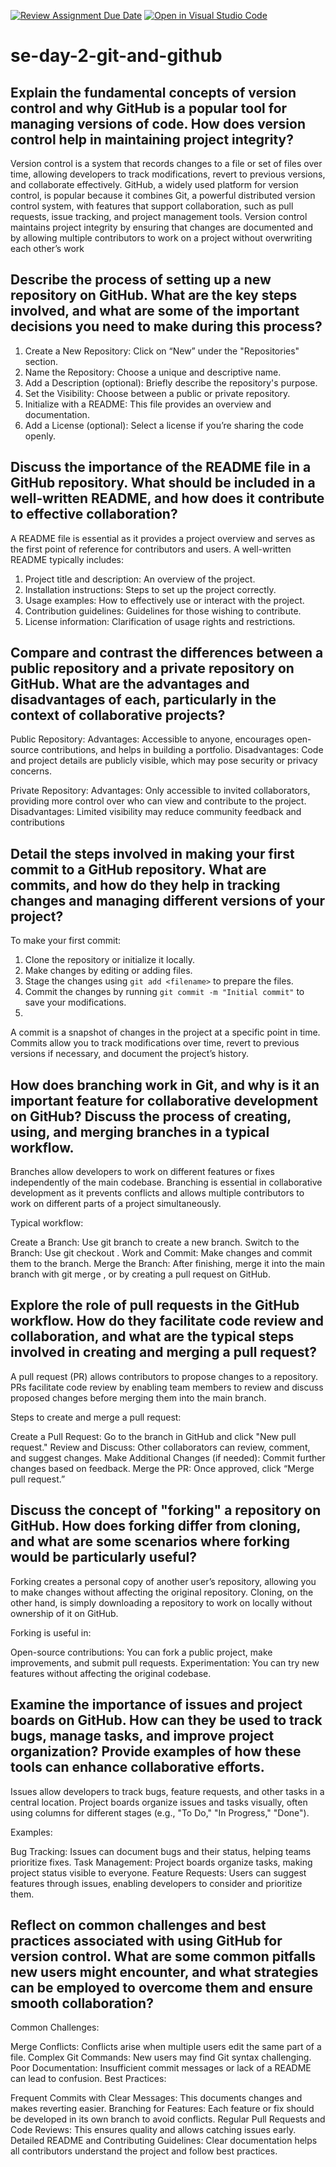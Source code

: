 [![Review Assignment Due Date](https://classroom.github.com/assets/deadline-readme-button-22041afd0340ce965d47ae6ef1cefeee28c7c493a6346c4f15d667ab976d596c.svg)](https://classroom.github.com/a/8wgCKhpZ)
[![Open in Visual Studio Code](https://classroom.github.com/assets/open-in-vscode-2e0aaae1b6195c2367325f4f02e2d04e9abb55f0b24a779b69b11b9e10269abc.svg)](https://classroom.github.com/online_ide?assignment_repo_id=16998747&assignment_repo_type=AssignmentRepo)
# se-day-2-git-and-github
## Explain the fundamental concepts of version control and why GitHub is a popular tool for managing versions of code. How does version control help in maintaining project integrity?
Version control is a system that records changes to a file or set of files over time, allowing developers to track modifications, revert to previous versions, and collaborate effectively. GitHub, a widely used platform for version control, is popular because it combines Git, a powerful distributed version control system, with features that support collaboration, such as pull requests, issue tracking, and project management tools. Version control maintains project integrity by ensuring that changes are documented and by allowing multiple contributors to work on a project without overwriting each other’s work

## Describe the process of setting up a new repository on GitHub. What are the key steps involved, and what are some of the important decisions you need to make during this process?
1. Create a New Repository: Click on “New” under the "Repositories" section.
2. Name the Repository: Choose a unique and descriptive name.
3. Add a Description (optional): Briefly describe the repository's purpose.
4. Set the Visibility: Choose between a public or private repository.
5. Initialize with a README: This file provides an overview and documentation.
6. Add a License (optional): Select a license if you’re sharing the code openly.
   
## Discuss the importance of the README file in a GitHub repository. What should be included in a well-written README, and how does it contribute to effective collaboration?
A README file is essential as it provides a project overview and serves as the first point of reference for contributors and users. A well-written README typically includes:

1. Project title and description: An overview of the project.  
2. Installation instructions: Steps to set up the project correctly.  
3. Usage examples: How to effectively use or interact with the project.  
4. Contribution guidelines: Guidelines for those wishing to contribute.  
5. License information: Clarification of usage rights and restrictions. 

## Compare and contrast the differences between a public repository and a private repository on GitHub. What are the advantages and disadvantages of each, particularly in the context of collaborative projects?
Public Repository:
Advantages: Accessible to anyone, encourages open-source contributions, and helps in building a portfolio.
Disadvantages: Code and project details are publicly visible, which may pose security or privacy concerns.

Private Repository:
Advantages: Only accessible to invited collaborators, providing more control over who can view and contribute to the project.
Disadvantages: Limited visibility may reduce community feedback and contributions

## Detail the steps involved in making your first commit to a GitHub repository. What are commits, and how do they help in tracking changes and managing different versions of your project?
To make your first commit:

1. Clone the repository or initialize it locally.  
2. Make changes by editing or adding files.  
3. Stage the changes using `git add <filename>` to prepare the files.  
4. Commit the changes by running `git commit -m "Initial commit"` to save your modifications.
5. 
A commit is a snapshot of changes in the project at a specific point in time. Commits allow you to track modifications over time, revert to previous versions if necessary, and document the project’s history.

## How does branching work in Git, and why is it an important feature for collaborative development on GitHub? Discuss the process of creating, using, and merging branches in a typical workflow.
Branches allow developers to work on different features or fixes independently of the main codebase. Branching is essential in collaborative development as it prevents conflicts and allows multiple contributors to work on different parts of a project simultaneously.

Typical workflow:

Create a Branch: Use git branch <branch-name> to create a new branch.
Switch to the Branch: Use git checkout <branch-name>.
Work and Commit: Make changes and commit them to the branch.
Merge the Branch: After finishing, merge it into the main branch with git merge <branch-name>, or by creating a pull request on GitHub.

## Explore the role of pull requests in the GitHub workflow. How do they facilitate code review and collaboration, and what are the typical steps involved in creating and merging a pull request?
A pull request (PR) allows contributors to propose changes to a repository. PRs facilitate code review by enabling team members to review and discuss proposed changes before merging them into the main branch.

Steps to create and merge a pull request:

Create a Pull Request: Go to the branch in GitHub and click "New pull request."
Review and Discuss: Other collaborators can review, comment, and suggest changes.
Make Additional Changes (if needed): Commit further changes based on feedback.
Merge the PR: Once approved, click “Merge pull request.”

## Discuss the concept of "forking" a repository on GitHub. How does forking differ from cloning, and what are some scenarios where forking would be particularly useful?
Forking creates a personal copy of another user’s repository, allowing you to make changes without affecting the original repository. Cloning, on the other hand, is simply downloading a repository to work on locally without ownership of it on GitHub.

Forking is useful in:

Open-source contributions: You can fork a public project, make improvements, and submit pull requests.
Experimentation: You can try new features without affecting the original codebase.

## Examine the importance of issues and project boards on GitHub. How can they be used to track bugs, manage tasks, and improve project organization? Provide examples of how these tools can enhance collaborative efforts.
Issues allow developers to track bugs, feature requests, and other tasks in a central location. Project boards organize issues and tasks visually, often using columns for different stages (e.g., "To Do," "In Progress," "Done").

Examples:

Bug Tracking: Issues can document bugs and their status, helping teams prioritize fixes.
Task Management: Project boards organize tasks, making project status visible to everyone.
Feature Requests: Users can suggest features through issues, enabling developers to consider and prioritize them.

## Reflect on common challenges and best practices associated with using GitHub for version control. What are some common pitfalls new users might encounter, and what strategies can be employed to overcome them and ensure smooth collaboration?
Common Challenges:

Merge Conflicts: Conflicts arise when multiple users edit the same part of a file.
Complex Git Commands: New users may find Git syntax challenging.
Poor Documentation: Insufficient commit messages or lack of a README can lead to confusion.
Best Practices:

Frequent Commits with Clear Messages: This documents changes and makes reverting easier.
Branching for Features: Each feature or fix should be developed in its own branch to avoid conflicts.
Regular Pull Requests and Code Reviews: This ensures quality and allows catching issues early.
Detailed README and Contributing Guidelines: Clear documentation helps all contributors understand the project and follow best practices.
